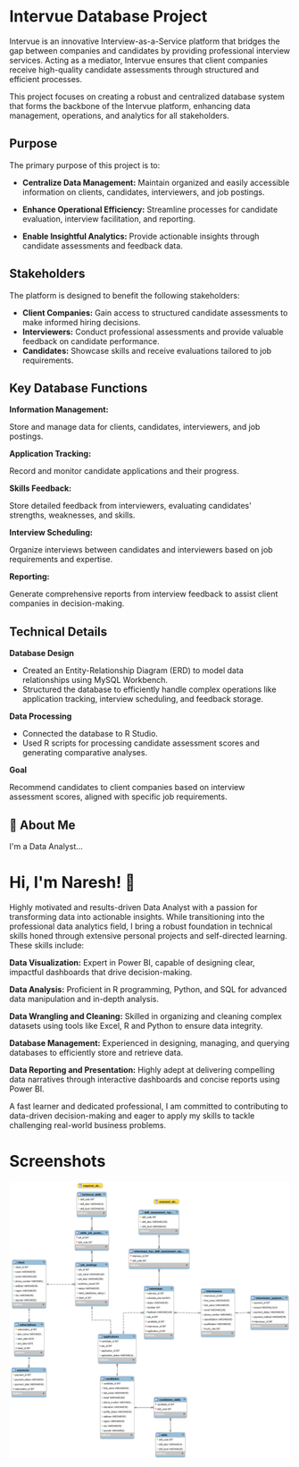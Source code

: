 
# Intervue Database Project

Intervue is an innovative Interview-as-a-Service platform that bridges the gap between companies and candidates by providing professional interview services. Acting as a mediator, Intervue ensures that client companies receive high-quality candidate assessments through structured and efficient processes.

This project focuses on creating a robust and centralized database system that forms the backbone of the Intervue platform, enhancing data management, operations, and analytics for all stakeholders.


## Purpose
The primary purpose of this project is to:

* **Centralize Data Management:** Maintain organized and easily accessible information on clients, candidates, interviewers, and job postings.

* **Enhance Operational Efficiency:** Streamline processes for candidate evaluation, interview facilitation, and reporting.

* **Enable Insightful Analytics:** Provide actionable insights through candidate assessments and feedback data.
## Stakeholders
The platform is designed to benefit the following stakeholders:

* **Client Companies:** Gain access to structured candidate assessments to make informed hiring decisions.
* **Interviewers:** Conduct professional assessments and provide valuable feedback on candidate performance.
* **Candidates:** Showcase skills and receive evaluations tailored to job requirements.
## Key Database Functions

**Information Management:**

Store and manage data for clients, candidates, interviewers, and job postings.

**Application Tracking:**

Record and monitor candidate applications and their progress.

**Skills Feedback:**

Store detailed feedback from interviewers, evaluating candidates' strengths, weaknesses, and skills.

**Interview Scheduling:**

Organize interviews between candidates and interviewers based on job requirements and expertise.

**Reporting:**

Generate comprehensive reports from interview feedback to assist client companies in decision-making.


## Technical Details

**Database Design**

* Created an Entity-Relationship Diagram (ERD) to model data relationships using MySQL Workbench.
* Structured the database to efficiently handle complex operations like application tracking, interview scheduling, and feedback storage.

**Data Processing**

* Connected the database to R Studio.
* Used R scripts for processing candidate assessment scores and generating comparative analyses.

**Goal**

Recommend candidates to client companies based on interview assessment scores, aligned with specific job requirements.

## 🚀 About Me
I'm a Data Analyst...


# Hi, I'm Naresh! 👋

Highly motivated and results-driven Data Analyst with a passion for transforming data into actionable insights. While transitioning into the professional data analytics field, I bring a robust foundation in technical skills honed through extensive personal projects and self-directed learning. These skills include:

**Data Visualization:** Expert in Power BI, capable of designing clear, impactful dashboards that drive decision-making.

**Data Analysis:** Proficient in R programming, Python, and SQL for advanced data manipulation and in-depth analysis.

**Data Wrangling and Cleaning:** Skilled in organizing and cleaning complex datasets using tools like Excel, R and Python to ensure data integrity.

**Database Management:** Experienced in designing, managing, and querying databases to efficiently store and retrieve data.

**Data Reporting and Presentation:** Highly adept at delivering compelling data narratives through interactive dashboards and concise reports using Power BI.

A fast learner and dedicated professional, I am committed to contributing to data-driven decision-making and eager to apply my skills to tackle challenging real-world business problems.

# Screenshots

![App Screenshot](https://github.com/Nareshkumarmallela/Database_management/blob/main/Intervue_database.png)
